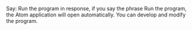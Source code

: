 Say: Run the program in response, if you say the phrase Run the program, the Atom application will open automatically. You can develop and modify the program.

